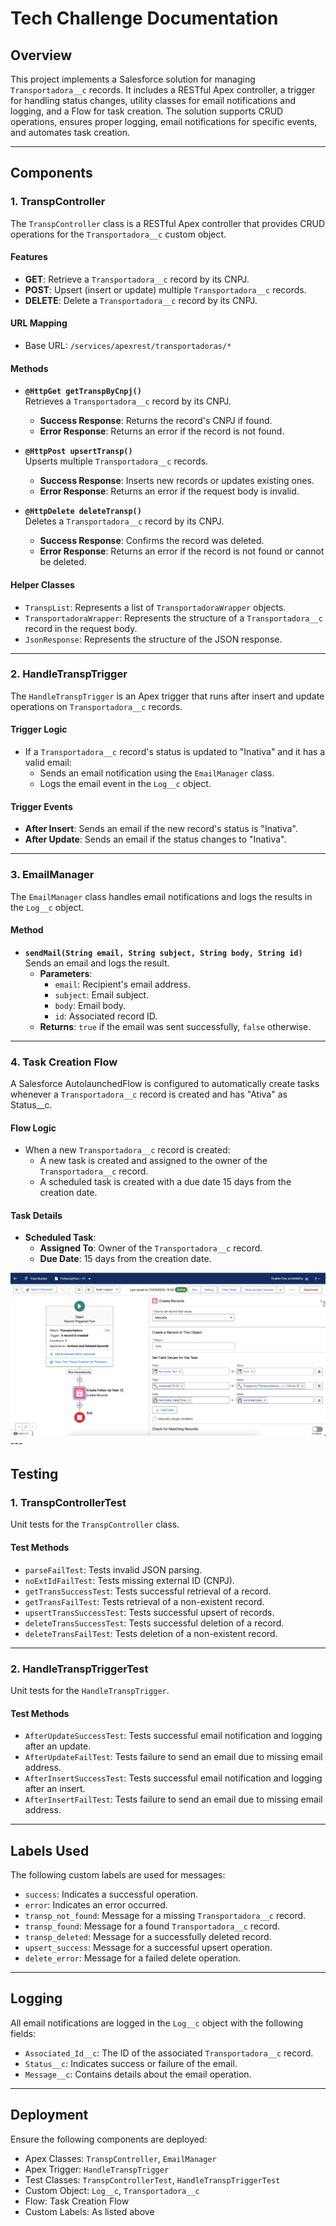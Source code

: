# Tech Challenge Documentation

## Overview
This project implements a Salesforce solution for managing `Transportadora__c` records. It includes a RESTful Apex controller, a trigger for handling status changes, utility classes for email notifications and logging, and a Flow for task creation. The solution supports CRUD operations, ensures proper logging, email notifications for specific events, and automates task creation.

---

## Components

### 1. **TranspController**
The `TranspController` class is a RESTful Apex controller that provides CRUD operations for the `Transportadora__c` custom object.

#### **Features**
- **GET**: Retrieve a `Transportadora__c` record by its CNPJ.
- **POST**: Upsert (insert or update) multiple `Transportadora__c` records.
- **DELETE**: Delete a `Transportadora__c` record by its CNPJ.

#### **URL Mapping**
- Base URL: `/services/apexrest/transportadoras/*`

#### **Methods**
- **`@HttpGet getTranspByCnpj()`**  
  Retrieves a `Transportadora__c` record by its CNPJ.  
  - **Success Response**: Returns the record's CNPJ if found.
  - **Error Response**: Returns an error if the record is not found.

- **`@HttpPost upsertTransp()`**  
  Upserts multiple `Transportadora__c` records.  
  - **Success Response**: Inserts new records or updates existing ones.
  - **Error Response**: Returns an error if the request body is invalid.

- **`@HttpDelete deleteTransp()`**  
  Deletes a `Transportadora__c` record by its CNPJ.  
  - **Success Response**: Confirms the record was deleted.
  - **Error Response**: Returns an error if the record is not found or cannot be deleted.

#### **Helper Classes**
- `TranspList`: Represents a list of `TransportadoraWrapper` objects.
- `TransportadoraWrapper`: Represents the structure of a `Transportadora__c` record in the request body.
- `JsonResponse`: Represents the structure of the JSON response.

---

### 2. **HandleTranspTrigger**
The `HandleTranspTrigger` is an Apex trigger that runs after insert and update operations on `Transportadora__c` records.

#### **Trigger Logic**
- If a `Transportadora__c` record's status is updated to "Inativa" and it has a valid email:
  - Sends an email notification using the `EmailManager` class.
  - Logs the email event in the `Log__c` object.

#### **Trigger Events**
- **After Insert**: Sends an email if the new record's status is "Inativa".
- **After Update**: Sends an email if the status changes to "Inativa".

---

### 3. **EmailManager**
The `EmailManager` class handles email notifications and logs the results in the `Log__c` object.

#### **Method**
- **`sendMail(String email, String subject, String body, String id)`**  
  Sends an email and logs the result.  
  - **Parameters**:
    - `email`: Recipient's email address.
    - `subject`: Email subject.
    - `body`: Email body.
    - `id`: Associated record ID.
  - **Returns**: `true` if the email was sent successfully, `false` otherwise.

---

### 4. **Task Creation Flow**
A Salesforce AutolaunchedFlow is configured to automatically create tasks whenever a `Transportadora__c` record is created and has "Ativa" as Status__c.

#### **Flow Logic**
- When a new `Transportadora__c` record is created:
  - A new task is created and assigned to the owner of the `Transportadora__c` record.
  - A scheduled task is created with a due date 15 days from the creation date.

#### **Task Details**
- **Scheduled Task**:
  - **Assigned To**: Owner of the `Transportadora__c` record.
  - **Due Date**: 15 days from the creation date.

<img src="flowScreen.png">
---

## Testing

### 1. **TranspControllerTest**
Unit tests for the `TranspController` class.

#### **Test Methods**
- `parseFailTest`: Tests invalid JSON parsing.
- `noExtIdFailTest`: Tests missing external ID (CNPJ).
- `getTransSuccessTest`: Tests successful retrieval of a record.
- `getTransFailTest`: Tests retrieval of a non-existent record.
- `upsertTransSuccessTest`: Tests successful upsert of records.
- `deleteTransSuccessTest`: Tests successful deletion of a record.
- `deleteTransFailTest`: Tests deletion of a non-existent record.

---

### 2. **HandleTranspTriggerTest**
Unit tests for the `HandleTranspTrigger`.

#### **Test Methods**
- `AfterUpdateSuccessTest`: Tests successful email notification and logging after an update.
- `AfterUpdateFailTest`: Tests failure to send an email due to missing email address.
- `AfterInsertSuccessTest`: Tests successful email notification and logging after an insert.
- `AfterInsertFailTest`: Tests failure to send an email due to missing email address.

---

## Labels Used
The following custom labels are used for messages:
- `success`: Indicates a successful operation.
- `error`: Indicates an error occurred.
- `transp_not_found`: Message for a missing `Transportadora__c` record.
- `transp_found`: Message for a found `Transportadora__c` record.
- `transp_deleted`: Message for a successfully deleted record.
- `upsert_success`: Message for a successful upsert operation.
- `delete_error`: Message for a failed delete operation.

---

## Logging
All email notifications are logged in the `Log__c` object with the following fields:
- `Associated_Id__c`: The ID of the associated `Transportadora__c` record.
- `Status__c`: Indicates success or failure of the email.
- `Message__c`: Contains details about the email operation.

---

## Deployment
Ensure the following components are deployed:
- Apex Classes: `TranspController`, `EmailManager`
- Apex Trigger: `HandleTranspTrigger`
- Test Classes: `TranspControllerTest`, `HandleTranspTriggerTest`
- Custom Object: `Log__c`, `Transportadora__c`
- Flow: Task Creation Flow
- Custom Labels: As listed above